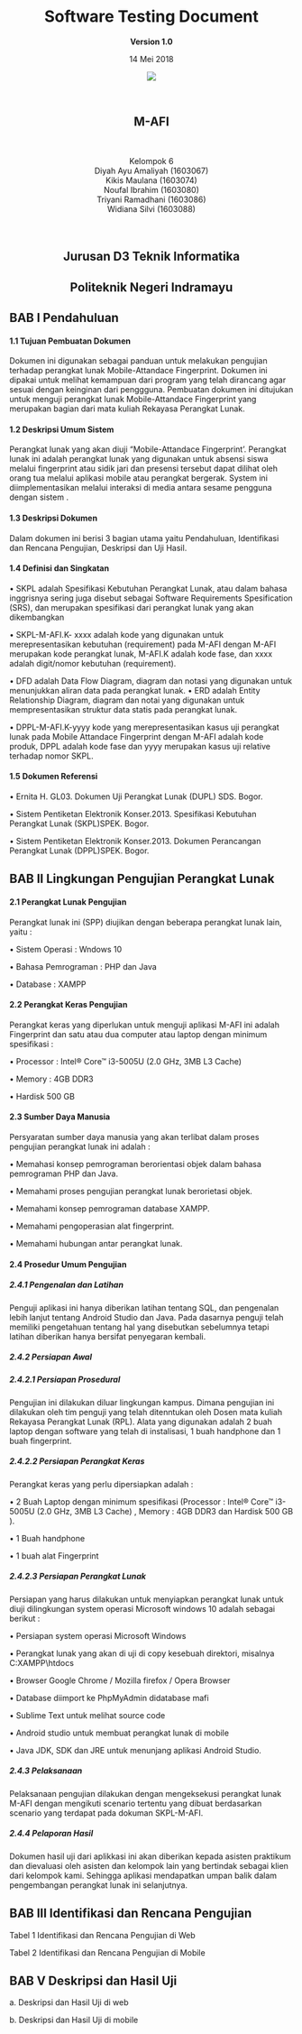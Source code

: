 <html>
<div align="center"><h1> Software Testing Document</h1></div>

<p align="center"><b>Version 1.0 </b><br>
<p align="center">14 Mei 2018</b>
<p align="center">
<img src="https://image.ibb.co/nOcmsH/logo.jpg"/>
</p>

<br><h2 align="center"><b> M-AFI</b></h2><br>

<p align="center">Kelompok 6 <br>
 Diyah Ayu Amaliyah 	(1603067)<br>
 Kikis Maulana			(1603074)<br>
 Noufal Ibrahim			(1603080)<br>
 Triyani Ramadhani		(1603086)<br>
 Widiana Silvi			(1603088)<br><br><br>

<h2 align="center">Jurusan D3 Teknik Informatika</h2>
<h2 align="center">Politeknik Negeri Indramayu
</h2>
</html>

## BAB I Pendahuluan ##

#### 1.1 Tujuan Pembuatan Dokumen ####

Dokumen ini digunakan sebagai panduan untuk melakukan pengujian terhadap perangkat lunak Mobile-Attandace Fingerprint. Dokumen ini dipakai untuk melihat kemampuan dari program yang telah dirancang agar sesuai dengan keinginan dari penggguna. Pembuatan dokumen ini ditujukan untuk menguji perangkat lunak Mobile-Attandace Fingerprint yang merupakan bagian dari mata kuliah Rekayasa Perangkat Lunak.

#### 1.2 Deskripsi Umum Sistem ####

Perangkat lunak yang akan diuji “Mobile-Attandace Fingerprint’. Perangkat lunak ini adalah perangkat lunak yang digunakan untuk absensi siswa melalui fingerprint atau sidik jari dan presensi tersebut dapat dilihat oleh orang tua melalui aplikasi mobile atau perangkat bergerak. System ini diimplementasikan melalui interaksi di media antara sesame pengguna dengan sistem .

#### 1.3 Deskripsi Dokumen ####

Dalam dokumen ini berisi 3 bagian utama yaitu Pendahuluan, Identifikasi dan Rencana Pengujian, Deskripsi dan Uji Hasil.

#### 1.4 Definisi dan Singkatan ####

•	SKPL adalah Spesifikasi Kebutuhan Perangkat Lunak, atau dalam bahasa inggrisnya sering  juga disebut sebagai Software Requirements Spesification (SRS), dan merupakan spesifikasi dari perangkat lunak yang akan dikembangkan

•	SKPL-M-AFI.K- xxxx adalah kode yang digunakan untuk merepresentasikan kebutuhan (requirement) pada M-AFI dengan M-AFI merupakan kode perangkat lunak, M-AFI.K adalah kode fase, dan xxxx adalah digit/nomor kebutuhan (requirement).

•	DFD adalah Data Flow Diagram, diagram dan notasi yang digunakan untuk menunjukkan aliran data pada perangkat lunak.
•	ERD adalah Entity Relationship Diagram, diagram dan notai yang digunakan untuk mempresentasikan struktur data statis pada perangkat lunak.

•	DPPL-M-AFI.K-yyyy kode yang merepresentasikan kasus uji perangkat lunak pada Mobile Attandace Fingerprint dengan M-AFI adalah kode produk, DPPL adalah kode fase dan yyyy merupakan kasus uji relative terhadap nomor SKPL.


#### 1.5 Dokumen Referensi ####

•	Ernita H. GL03. Dokumen Uji Perangkat Lunak (DUPL) SDS. Bogor. 

•	Sistem Pentiketan Elektronik Konser.2013. Spesifikasi Kebutuhan Perangkat Lunak (SKPL)SPEK. Bogor.

•	Sistem Pentiketan Elektronik Konser.2013. Dokumen Perancangan Perangkat Lunak (DPPL)SPEK. Bogor.



## BAB II Lingkungan Pengujian Perangkat Lunak ##

#### 2.1 Perangkat Lunak Pengujian  ####

Perangkat lunak ini (SPP) diujikan dengan beberapa perangkat lunak lain, yaitu :

•	Sistem Operasi : Wndows 10

•	Bahasa Pemrograman : PHP dan Java

•	Database : XAMPP


#### 2.2 Perangkat Keras Pengujian ####

Perangkat keras yang diperlukan untuk menguji aplikasi M-AFI ini adalah Fingerprint dan satu atau dua computer atau laptop dengan minimum spesifikasi :

•	Processor : Intel® Core™ i3-5005U (2.0 GHz, 3MB L3 Cache)

•	Memory : 4GB DDR3 

•	Hardisk 500 GB


#### 2.3 Sumber Daya Manusia  ####

Persyaratan sumber daya manusia yang akan terlibat dalam proses pengujian perangkat lunak ini adalah :

•	Memahasi konsep pemrograman berorientasi objek dalam bahasa pemrograman PHP dan Java.

•	Memahami proses pengujian perangkat lunak berorietasi objek.

•	Memahami konsep pemrograman database XAMPP.

•	Memahami pengoperasian alat fingerprint.

•	Memahami hubungan antar perangkat lunak.


#### 2.4 Prosedur Umum Pengujian ####

##### 2.4.1 Pengenalan dan Latihan  #####

Penguji aplikasi ini hanya diberikan latihan tentang SQL, dan pengenalan lebih lanjut tentang Android Studio dan Java. Pada dasarnya penguji telah memiliki pengetahuan tentang hal yang disebutkan sebelumnya tetapi latihan diberikan hanya bersifat penyegaran kembali.

##### 2.4.2 Persiapan Awal #####

##### 2.4.2.1 Persiapan Prosedural  #####

Pengujian ini dilakukan diluar lingkungan kampus. Dimana pengujian ini dilakukan oleh tim penguji yang telah ditenntukan oleh Dosen mata kuliah Rekayasa Perangkat Lunak (RPL). Alata yang digunakan adalah 2 buah laptop dengan software yang telah di instalisasi, 1 buah handphone dan 1 buah fingerprint.

##### 2.4.2.2 Persiapan Perangkat Keras #####

Perangkat keras yang perlu dipersiapkan adalah :

•	2 Buah Laptop dengan minimum spesifikasi (Processor : Intel® Core™ i3-5005U (2.0 GHz, 3MB L3 Cache) , Memory : 4GB DDR3 dan Hardisk 500 GB ).

•	1 Buah handphone

•	1 buah alat Fingerprint


##### 2.4.2.3 Persiapan Perangkat Lunak #####

Persiapan yang harus dilakukan untuk menyiapkan perangkat lunak untuk diuji dilingkungan system operasi Microsoft windows 10 adalah sebagai berikut :

•	Persiapan system operasi Microsoft Windows

•	Perangkat lunak yang akan di uji di copy kesebuah direktori, misalnya C:XAMPP\htdocs

•	Browser Google Chrome / Mozilla firefox / Opera Browser

•	Database diimport ke PhpMyAdmin didatabase mafi

•	Sublime Text untuk melihat source code

•	Android studio untuk membuat perangkat lunak di mobile

•	Java JDK, SDK dan JRE untuk menunjang aplikasi Android Studio.


##### 2.4.3 Pelaksanaan #####

Pelaksanaan pengujian dilakukan dengan mengeksekusi perangkat lunak M-AFI dengan mengikuti scenario tertentu yang dibuat berdasarkan scenario yang terdapat pada dokuman SKPL-M-AFI.

##### 2.4.4 Pelaporan Hasil #####

Dokumen hasil uji dari aplikkasi ini akan diberikan kepada asisten praktikum dan dievaluasi oleh asisten dan kelompok lain yang bertindak sebagai klien dari kelompok kami. Sehingga aplikasi mendapatkan umpan balik dalam pengembangan perangkat lunak ini selanjutnya.


## BAB III Identifikasi dan Rencana Pengujian ##

Tabel 1 Identifikasi dan Rencana Pengujian di Web

Tabel 2 Identifikasi dan Rencana Pengujian di Mobile


## BAB V Deskripsi dan Hasil Uji

a. Deskripsi dan Hasil Uji di web

b. Deskripsi dan Hasil Uji di mobile



